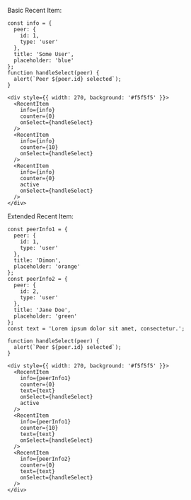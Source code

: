 Basic Recent Item:

    const info = {
      peer: {
        id: 1,
        type: 'user'
      },
      title: 'Some User',
      placeholder: 'blue'
    };
    function handleSelect(peer) {
      alert(`Peer ${peer.id} selected`);
    }

    <div style={{ width: 270, background: '#f5f5f5' }}>
      <RecentItem
        info={info}
        counter={0}
        onSelect={handleSelect}
      />
      <RecentItem
        info={info}
        counter={10}
        onSelect={handleSelect}
      />
      <RecentItem
        info={info}
        counter={0}
        active
        onSelect={handleSelect}
      />
    </div>

Extended Recent Item:

    const peerInfo1 = {
      peer: {
        id: 1,
        type: 'user'
      },
      title: 'Dimon',
      placeholder: 'orange'
    };
    const peerInfo2 = {
      peer: {
        id: 2,
        type: 'user'
      },
      title: 'Jane Doe',
      placeholder: 'green'
    };
    const text = 'Lorem ipsum dolor sit amet, consectetur.';

    function handleSelect(peer) {
      alert(`Peer ${peer.id} selected`);
    }

    <div style={{ width: 270, background: '#f5f5f5' }}>
      <RecentItem
        info={peerInfo1}
        counter={0}
        text={text}
        onSelect={handleSelect}
        active
      />
      <RecentItem
        info={peerInfo1}
        counter={10}
        text={text}
        onSelect={handleSelect}
      />
      <RecentItem
        info={peerInfo2}
        counter={0}
        text={text}
        onSelect={handleSelect}
      />
    </div>
